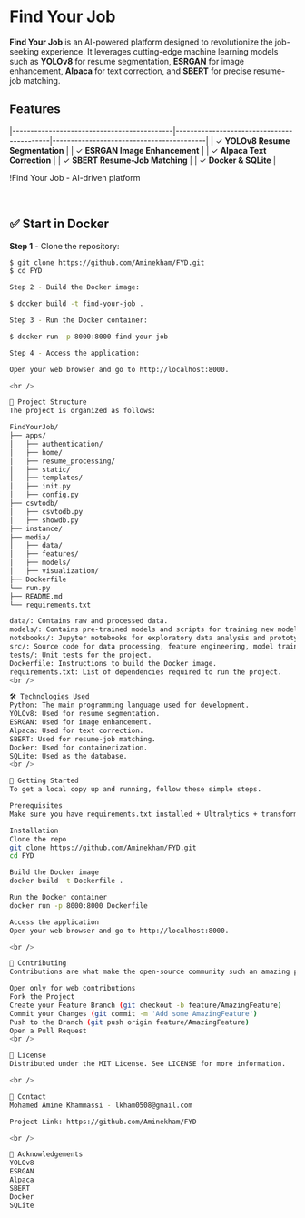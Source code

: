 # Find Your Job

**Find Your Job** is an AI-powered platform designed to revolutionize the job-seeking experience. It leverages cutting-edge machine learning models such as **YOLOv8** for resume segmentation, **ESRGAN** for image enhancement, **Alpaca** for text correction, and **SBERT** for precise resume-job matching.
<br />

## Features

|--------------------------------------------|-------------------------------------------|------------------------------------------|
| ✓ **YOLOv8 Resume Segmentation**          |
| ✓ **ESRGAN Image Enhancement**             | 
| ✓ **Alpaca Text Correction**               |
| ✓ **SBERT Resume-Job Matching**            |
| ✓ **Docker & SQLite**                      | 

!Find Your Job - AI-driven platform

<br />

## ✅ Start in Docker

**Step 1** - Clone the repository:

```bash
$ git clone https://github.com/Aminekham/FYD.git
$ cd FYD

Step 2 - Build the Docker image:

$ docker build -t find-your-job .

Step 3 - Run the Docker container:

$ docker run -p 8000:8000 find-your-job

Step 4 - Access the application:

Open your web browser and go to http://localhost:8000.

<br />

📂 Project Structure
The project is organized as follows:

FindYourJob/
├── apps/
│   ├── authentication/
│   ├── home/
│   ├── resume_processing/
│   ├── static/
│   ├── templates/
│   ├── init.py
│   ├── config.py
├── csvtodb/
│   ├── csvtodb.py
│   ├── showdb.py
├── instance/
├── media/
│   ├── data/
│   ├── features/
│   ├── models/
│   ├── visualization/
├── Dockerfile
└── run.py
├── README.md
└── requirements.txt

data/: Contains raw and processed data.
models/: Contains pre-trained models and scripts for training new models.
notebooks/: Jupyter notebooks for exploratory data analysis and prototyping.
src/: Source code for data processing, feature engineering, model training, and visualization.
tests/: Unit tests for the project.
Dockerfile: Instructions to build the Docker image.
requirements.txt: List of dependencies required to run the project.
<br />

🛠️ Technologies Used
Python: The main programming language used for development.
YOLOv8: Used for resume segmentation.
ESRGAN: Used for image enhancement.
Alpaca: Used for text correction.
SBERT: Used for resume-job matching.
Docker: Used for containerization.
SQLite: Used as the database.
<br />

🚀 Getting Started
To get a local copy up and running, follow these simple steps.

Prerequisites
Make sure you have requirements.txt installed + Ultralytics + transformers + PymuPDF.

Installation
Clone the repo
git clone https://github.com/Aminekham/FYD.git
cd FYD

Build the Docker image
docker build -t Dockerfile .

Run the Docker container
docker run -p 8000:8000 Dockerfile

Access the application
Open your web browser and go to http://localhost:8000.

<br />

🤝 Contributing
Contributions are what make the open-source community such an amazing place to learn, inspire, and create. Any contributions you make are greatly appreciated.

Open only for web contributions
Fork the Project
Create your Feature Branch (git checkout -b feature/AmazingFeature)
Commit your Changes (git commit -m 'Add some AmazingFeature')
Push to the Branch (git push origin feature/AmazingFeature)
Open a Pull Request
<br />

📄 License
Distributed under the MIT License. See LICENSE for more information.

<br />

📧 Contact
Mohamed Amine Khammassi - lkham0508@gmail.com

Project Link: https://github.com/Aminekham/FYD

<br />

🙏 Acknowledgements
YOLOv8
ESRGAN
Alpaca
SBERT
Docker
SQLite

